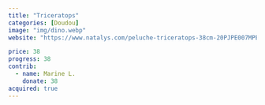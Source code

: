 ```yaml
---
title: "Triceratops"
categories: [Doudou]
image: "img/dino.webp"
website: "https://www.natalys.com/peluche-triceratops-38cm-20PJPE007MPE999.html"

price: 38
progress: 38
contrib: 
  - name: Marine L.
    donate: 38
acquired: true
--- 
```

